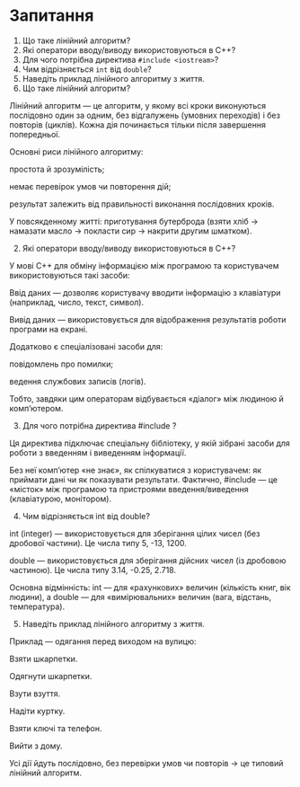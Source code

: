 # Запитання

1. Що таке лінійний алгоритм?  
2. Які оператори вводу/виводу використовуються в C++?  
3. Для чого потрібна директива `#include <iostream>`?  
4. Чим відрізняється `int` від `double`?  
5. Наведіть приклад лінійного алгоритму з життя.
1. Що таке лінійний алгоритм?

Лінійний алгоритм — це алгоритм, у якому всі кроки виконуються послідовно один за одним, без відгалужень (умовних переходів) і без повторів (циклів). Кожна дія починається тільки після завершення попередньої.

 Основні риси лінійного алгоритму:

простота й зрозумілість;

немає перевірок умов чи повторення дій;

результат залежить від правильності виконання послідовних кроків.

У повсякденному житті: приготування бутерброда (взяти хліб → намазати масло → покласти сир → накрити другим шматком).

2. Які оператори вводу/виводу використовуються в C++?

У мові C++ для обміну інформацією між програмою та користувачем використовуються такі засоби:

Ввід даних — дозволяє користувачу вводити інформацію з клавіатури (наприклад, число, текст, символ).

Вивід даних — використовується для відображення результатів роботи програми на екрані.

Додатково є спеціалізовані засоби для:

повідомлень про помилки;

ведення службових записів (логів).

Тобто, завдяки цим операторам відбувається «діалог» між людиною й комп’ютером.

3. Для чого потрібна директива #include <iostream>?

Ця директива підключає спеціальну бібліотеку, у якій зібрані засоби для роботи з введенням і виведенням інформації.

Без неї комп’ютер «не знає», як спілкуватися з користувачем: як приймати дані чи як показувати результати.
Фактично, #include <iostream> — це «місток» між програмою та пристроями введення/виведення (клавіатурою, монітором).

4. Чим відрізняється int від double?

int (integer) — використовується для зберігання цілих чисел (без дробової частини). Це числа типу 5, -13, 1200.

double — використовується для зберігання дійсних чисел (із дробовою частиною). Це числа типу 3.14, -0.25, 2.718.

 Основна відмінність: int — для «рахункових» величин (кількість книг, вік людини), а double — для «вимірювальних» величин (вага, відстань, температура).

5. Наведіть приклад лінійного алгоритму з життя.

Приклад — одягання перед виходом на вулицю:

Взяти шкарпетки.

Одягнути шкарпетки.

Взути взуття.

Надіти куртку.

Взяти ключі та телефон.

Вийти з дому.

Усі дії йдуть послідовно, без перевірки умов чи повторів → це типовий лінійний алгоритм.
